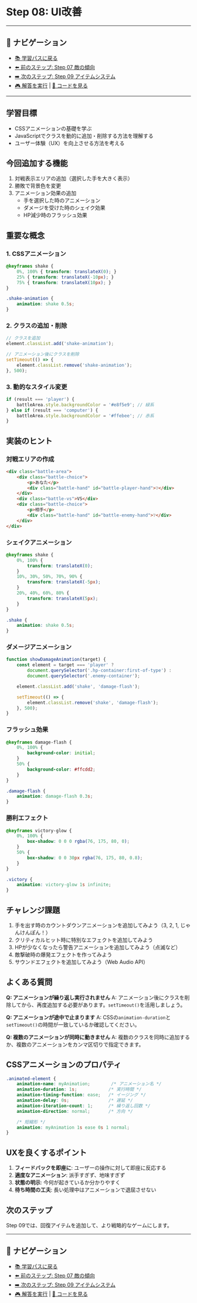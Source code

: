 # Step 08: UI改善

---

## 🔗 ナビゲーション
- [📚 学習パスに戻る](../LEARNING_PATH.md)
- [⬅️ 前のステップ: Step 07 敵の傾向](../step07_enemy_tendencies/README.md)
- [➡️ 次のステップ: Step 09 アイテムシステム](../step09_item_system/README.md)
- [🎮 解答を実行](https://yhonda-ohishi.github.io/janken_game/step08_ui_improvements/answer/index.html) | [📁 コードを見る](./answer/)

---

## 学習目標
- CSSアニメーションの基礎を学ぶ
- JavaScriptでクラスを動的に追加・削除する方法を理解する
- ユーザー体験（UX）を向上させる方法を考える

## 今回追加する機能
1. 対戦表示エリアの追加（選択した手を大きく表示）
2. 勝敗で背景色を変更
3. アニメーション効果の追加
   - 手を選択した時のアニメーション
   - ダメージを受けた時のシェイク効果
   - HP減少時のフラッシュ効果

## 重要な概念

### 1. CSSアニメーション
```css
@keyframes shake {
    0%, 100% { transform: translateX(0); }
    25% { transform: translateX(-10px); }
    75% { transform: translateX(10px); }
}

.shake-animation {
    animation: shake 0.5s;
}
```

### 2. クラスの追加・削除
```javascript
// クラスを追加
element.classList.add('shake-animation');

// アニメーション後にクラスを削除
setTimeout(() => {
    element.classList.remove('shake-animation');
}, 500);
```

### 3. 動的なスタイル変更
```javascript
if (result === 'player') {
    battleArea.style.backgroundColor = '#e8f5e9'; // 緑系
} else if (result === 'computer') {
    battleArea.style.backgroundColor = '#ffebee'; // 赤系
}
```

## 実装のヒント

### 対戦エリアの作成
```html
<div class="battle-area">
    <div class="battle-choice">
        <p>あなた</p>
        <div class="battle-hand" id="battle-player-hand">❔</div>
    </div>
    <div class="battle-vs">VS</div>
    <div class="battle-choice">
        <p>相手</p>
        <div class="battle-hand" id="battle-enemy-hand">❔</div>
    </div>
</div>
```

### シェイクアニメーション
```css
@keyframes shake {
    0%, 100% {
        transform: translateX(0);
    }
    10%, 30%, 50%, 70%, 90% {
        transform: translateX(-5px);
    }
    20%, 40%, 60%, 80% {
        transform: translateX(5px);
    }
}

.shake {
    animation: shake 0.5s;
}
```

### ダメージアニメーション
```javascript
function showDamageAnimation(target) {
    const element = target === 'player' ?
        document.querySelector('.hp-container:first-of-type') :
        document.querySelector('.enemy-container');

    element.classList.add('shake', 'damage-flash');

    setTimeout(() => {
        element.classList.remove('shake', 'damage-flash');
    }, 500);
}
```

### フラッシュ効果
```css
@keyframes damage-flash {
    0%, 100% {
        background-color: initial;
    }
    50% {
        background-color: #ffcdd2;
    }
}

.damage-flash {
    animation: damage-flash 0.3s;
}
```

### 勝利エフェクト
```css
@keyframes victory-glow {
    0%, 100% {
        box-shadow: 0 0 0 rgba(76, 175, 80, 0);
    }
    50% {
        box-shadow: 0 0 30px rgba(76, 175, 80, 0.8);
    }
}

.victory {
    animation: victory-glow 1s infinite;
}
```

## チャレンジ課題
1. 手を出す時のカウントダウンアニメーションを追加してみよう（3, 2, 1, じゃんけんぽん！）
2. クリティカルヒット時に特別なエフェクトを追加してみよう
3. HPが少なくなったら警告アニメーションを追加してみよう（点滅など）
4. 敵撃破時の爆発エフェクトを作ってみよう
5. サウンドエフェクトを追加してみよう（Web Audio API）

## よくある質問

**Q: アニメーションが繰り返し実行されません**
A: アニメーション後にクラスを削除してから、再度追加する必要があります。`setTimeout()`を活用しましょう。

**Q: アニメーションが途中で止まります**
A: CSSの`animation-duration`と`setTimeout()`の時間が一致しているか確認してください。

**Q: 複数のアニメーションが同時に動きません**
A: 複数のクラスを同時に追加するか、複数のアニメーションをカンマ区切りで指定できます。

## CSSアニメーションのプロパティ
```css
.animated-element {
    animation-name: myAnimation;        /* アニメーション名 */
    animation-duration: 1s;            /* 実行時間 */
    animation-timing-function: ease;   /* イージング */
    animation-delay: 0s;               /* 遅延 */
    animation-iteration-count: 1;      /* 繰り返し回数 */
    animation-direction: normal;       /* 方向 */

    /* 短縮形 */
    animation: myAnimation 1s ease 0s 1 normal;
}
```

## UXを良くするポイント
1. **フィードバックを即座に**: ユーザーの操作に対して即座に反応する
2. **適度なアニメーション**: 派手すぎず、地味すぎず
3. **状態の明示**: 今何が起きているか分かりやすく
4. **待ち時間の工夫**: 長い処理中はアニメーションで退屈させない

## 次のステップ
Step 09では、回復アイテムを追加して、より戦略的なゲームにします。

---

## 🔗 ナビゲーション
- [📚 学習パスに戻る](../LEARNING_PATH.md)
- [⬅️ 前のステップ: Step 07 敵の傾向](../step07_enemy_tendencies/README.md)
- [➡️ 次のステップ: Step 09 アイテムシステム](../step09_item_system/README.md)
- [🎮 解答を実行](https://yhonda-ohishi.github.io/janken_game/step08_ui_improvements/answer/index.html) | [📁 コードを見る](./answer/)
